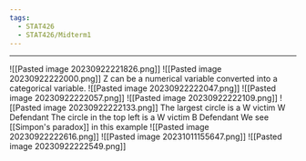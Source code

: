 ```yaml
---
tags:
  - STAT426
  - STAT426/Midterm1
---
```

 ---
![[Pasted image 20230922221826.png]]
![[Pasted image 20230922222000.png]]
Z can be a numerical variable converted into a categorical variable.
![[Pasted image 20230922222047.png]]
![[Pasted image 20230922222057.png]]
![[Pasted image 20230922222109.png]]
![[Pasted image 20230922222133.png]]
The largest circle is a W victim W Defendant
The circle in the top left is a W victim B Defendant
We see [[Simpon's paradox]] in this example
![[Pasted image 20230922222616.png]]
![[Pasted image 20231011155647.png]]
![[Pasted image 20230922222549.png]]
